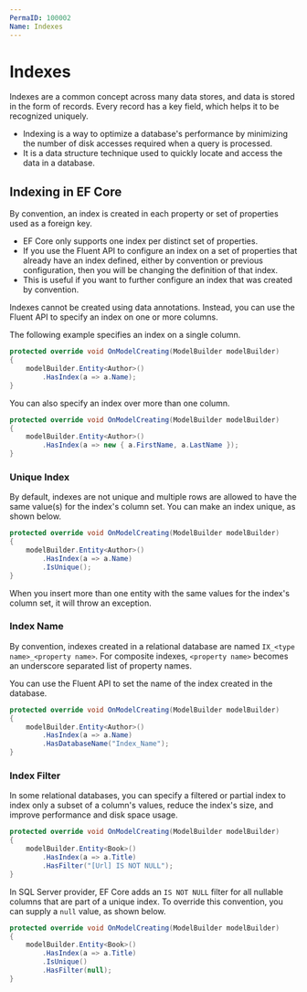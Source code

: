 ```yaml
---
PermaID: 100002
Name: Indexes
---
```


# Indexes

Indexes are a common concept across many data stores, and data is stored in the form of records. Every record has a key field, which helps it to be recognized uniquely.

 - Indexing is a way to optimize a database's performance by minimizing the number of disk accesses required when a query is processed.
 - It is a data structure technique used to quickly locate and access the data in a database.

## Indexing in EF Core

By convention, an index is created in each property or set of properties used as a foreign key.

 - EF Core only supports one index per distinct set of properties. 
 - If you use the Fluent API to configure an index on a set of properties that already have an index defined, either by convention or previous configuration, then you will be changing the definition of that index. 
 - This is useful if you want to further configure an index that was created by convention.

Indexes cannot be created using data annotations. Instead, you can use the Fluent API to specify an index on one or more columns.

The following example specifies an index on a single column.

```csharp
protected override void OnModelCreating(ModelBuilder modelBuilder)
{
    modelBuilder.Entity<Author>()
        .HasIndex(a => a.Name);
}
```

You can also specify an index over more than one column.

```csharp
protected override void OnModelCreating(ModelBuilder modelBuilder)
{
    modelBuilder.Entity<Author>()
        .HasIndex(a => new { a.FirstName, a.LastName });
}
```

### Unique Index

By default, indexes are not unique and multiple rows are allowed to have the same value(s) for the index's column set. You can make an index unique, as shown below.

```csharp
protected override void OnModelCreating(ModelBuilder modelBuilder)
{
    modelBuilder.Entity<Author>()
        .HasIndex(a => a.Name)
        .IsUnique();
}

```

When you insert more than one entity with the same values for the index's column set, it will throw an exception.

### Index Name

By convention, indexes created in a relational database are named `IX_<type name>_<property name>`. For composite indexes, `<property name>` becomes an underscore separated list of property names.

You can use the Fluent API to set the name of the index created in the database.

```csharp
protected override void OnModelCreating(ModelBuilder modelBuilder)
{
    modelBuilder.Entity<Author>()
        .HasIndex(a => a.Name)
        .HasDatabaseName("Index_Name");
}
```

### Index Filter

In some relational databases, you can specify a filtered or partial index to index only a subset of a column's values, reduce the index's size, and improve performance and disk space usage.

```csharp
protected override void OnModelCreating(ModelBuilder modelBuilder)
{
    modelBuilder.Entity<Book>()
        .HasIndex(a => a.Title)
        .HasFilter("[Url] IS NOT NULL");
}
```

In SQL Server provider, EF Core adds an `IS NOT NULL` filter for all nullable columns that are part of a unique index. To override this convention, you can supply a `null` value, as shown below.

```csharp
protected override void OnModelCreating(ModelBuilder modelBuilder)
{
    modelBuilder.Entity<Book>()
        .HasIndex(a => a.Title)
        .IsUnique()
        .HasFilter(null);
}
```

